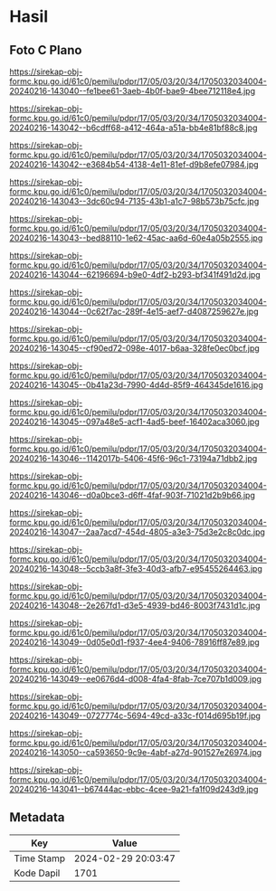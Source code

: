 # Hasil

## Foto C Plano

https://sirekap-obj-formc.kpu.go.id/61c0/pemilu/pdpr/17/05/03/20/34/1705032034004-20240216-143040--fe1bee61-3aeb-4b0f-bae9-4bee712118e4.jpg

https://sirekap-obj-formc.kpu.go.id/61c0/pemilu/pdpr/17/05/03/20/34/1705032034004-20240216-143042--b6cdff68-a412-464a-a51a-bb4e81bf88c8.jpg

https://sirekap-obj-formc.kpu.go.id/61c0/pemilu/pdpr/17/05/03/20/34/1705032034004-20240216-143042--e3684b54-4138-4e11-81ef-d9b8efe07984.jpg

https://sirekap-obj-formc.kpu.go.id/61c0/pemilu/pdpr/17/05/03/20/34/1705032034004-20240216-143043--3dc60c94-7135-43b1-a1c7-98b573b75cfc.jpg

https://sirekap-obj-formc.kpu.go.id/61c0/pemilu/pdpr/17/05/03/20/34/1705032034004-20240216-143043--bed88110-1e62-45ac-aa6d-60e4a05b2555.jpg

https://sirekap-obj-formc.kpu.go.id/61c0/pemilu/pdpr/17/05/03/20/34/1705032034004-20240216-143044--62196694-b9e0-4df2-b293-bf341f491d2d.jpg

https://sirekap-obj-formc.kpu.go.id/61c0/pemilu/pdpr/17/05/03/20/34/1705032034004-20240216-143044--0c62f7ac-289f-4e15-aef7-d4087259627e.jpg

https://sirekap-obj-formc.kpu.go.id/61c0/pemilu/pdpr/17/05/03/20/34/1705032034004-20240216-143045--cf90ed72-098e-4017-b6aa-328fe0ec0bcf.jpg

https://sirekap-obj-formc.kpu.go.id/61c0/pemilu/pdpr/17/05/03/20/34/1705032034004-20240216-143045--0b41a23d-7990-4d4d-85f9-464345de1616.jpg

https://sirekap-obj-formc.kpu.go.id/61c0/pemilu/pdpr/17/05/03/20/34/1705032034004-20240216-143045--097a48e5-acf1-4ad5-beef-16402aca3060.jpg

https://sirekap-obj-formc.kpu.go.id/61c0/pemilu/pdpr/17/05/03/20/34/1705032034004-20240216-143046--1142017b-5406-45f6-96c1-73194a71dbb2.jpg

https://sirekap-obj-formc.kpu.go.id/61c0/pemilu/pdpr/17/05/03/20/34/1705032034004-20240216-143046--d0a0bce3-d6ff-4faf-903f-71021d2b9b66.jpg

https://sirekap-obj-formc.kpu.go.id/61c0/pemilu/pdpr/17/05/03/20/34/1705032034004-20240216-143047--2aa7acd7-454d-4805-a3e3-75d3e2c8c0dc.jpg

https://sirekap-obj-formc.kpu.go.id/61c0/pemilu/pdpr/17/05/03/20/34/1705032034004-20240216-143048--5ccb3a8f-3fe3-40d3-afb7-e95455264463.jpg

https://sirekap-obj-formc.kpu.go.id/61c0/pemilu/pdpr/17/05/03/20/34/1705032034004-20240216-143048--2e267fd1-d3e5-4939-bd46-8003f7431d1c.jpg

https://sirekap-obj-formc.kpu.go.id/61c0/pemilu/pdpr/17/05/03/20/34/1705032034004-20240216-143049--0d05e0d1-f937-4ee4-9406-78916ff87e89.jpg

https://sirekap-obj-formc.kpu.go.id/61c0/pemilu/pdpr/17/05/03/20/34/1705032034004-20240216-143049--ee0676d4-d008-4fa4-8fab-7ce707b1d009.jpg

https://sirekap-obj-formc.kpu.go.id/61c0/pemilu/pdpr/17/05/03/20/34/1705032034004-20240216-143049--0727774c-5694-49cd-a33c-f014d695b19f.jpg

https://sirekap-obj-formc.kpu.go.id/61c0/pemilu/pdpr/17/05/03/20/34/1705032034004-20240216-143050--ca593650-9c9e-4abf-a27d-901527e26974.jpg

https://sirekap-obj-formc.kpu.go.id/61c0/pemilu/pdpr/17/05/03/20/34/1705032034004-20240216-143041--b67444ac-ebbc-4cee-9a21-fa1f09d243d9.jpg


## Metadata

| Key        | Value               |
| ---------- | ------------------- |
| Time Stamp | 2024-02-29 20:03:47 |
| Kode Dapil | 1701                |



